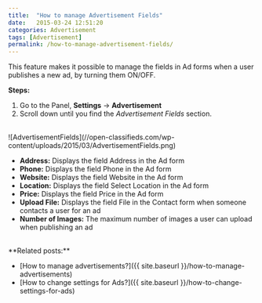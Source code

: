 ```yaml
---
title:  "How to manage Advertisement Fields"
date:   2015-03-24 12:51:20
categories: Advertisement
tags: [Advertisement]
permalink: /how-to-manage-advertisement-fields/
---
```

This feature makes it possible to manage the fields in Ad forms when a user publishes a new ad, by turning them ON/OFF. 

**Steps:** 

1. Go to the Panel, **Settings** -> **Advertisement** 
2. Scroll down until you find the _Advertisement Fields_ section. 

<br>
![AdvertisementFields](//open-classifieds.com/wp-content/uploads/2015/03/AdvertisementFields.png)

<br>

+ **Address:** Displays the field Address in the Ad form
+ **Phone:** Displays the field Phone in the Ad form
+ **Website:** Displays the field Website in the Ad form
+ **Location:** Displays the field Select Location in the Ad form
+ **Price:** Displays the field Price in the Ad form
+ **Upload File:** Displays the field File in the Contact form when someone contacts a user for an ad
+ **Number of Images:** The maximum number of images a user can upload when publishing an ad

<br>
**Related posts:**

* [How to manage advertisements?]({{ site.baseurl }}/how-to-manage-advertisements)
* [How to change settings for Ads?]({{ site.baseurl }}/how-to-change-settings-for-ads)

